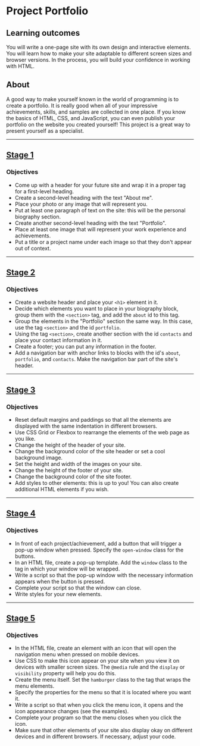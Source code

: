 # Project Portfolio
## Learning outcomes
You will write a one-page site with its own design and interactive elements. You will learn how to make your site adaptable to different screen sizes and browser versions. In the process, you will build your confidence in working with HTML.

## About
A good way to make yourself known in the world of programming is to create a portfolio. It is really good when all of your impressive achievements, skills, and samples are collected in one place. If you know the basics of HTML, CSS, and JavaScript, you can even publish your portfolio on the website you created yourself! This project is a great way to present yourself as a specialist.

---

## [Stage 1 ](https://hyperskill.org/projects/137/stages/730/implement)
### Objectives

* Come up with a header for your future site and wrap it in a proper tag for a first-level heading.
* Create a second-level heading with the text "About me".
* Place your photo or any image that will represent you.
* Put at least one paragraph of text on the site: this will be the personal biography section.
* Create another second-level heading with the text "Portfolio".
* Place at least one image that will represent your work experience and achievements.
* Put a title or a project name under each image so that they don't appear out of context.

---

## [Stage 2](https://hyperskill.org/projects/137/stages/731/implement)
### Objectives

* Create a website header and place your `<h1>` element in it.
* Decide which elements you want to place in your biography block, group them with the `<section>` tag, and add the `about` id to this tag.
* Group the elements in the "Portfolio" section the same way. In this case, use the tag `<section>` and the id `portfolio`.
* Using the tag `<section>`, сreate another section with the id `contacts` and place your contact information in it.
* Create a footer; you can put any information in the footer.
* Add a navigation bar with anchor links to blocks with the id's `about`, `portfolio`, and `contacts`. Make the navigation bar part of the site's header.

---

## [Stage 3](https://hyperskill.org/projects/137/stages/732/implement)
### Objectives

* Reset default margins and paddings so that all the elements are displayed with the same indentation in different browsers.
* Use CSS Grid or Flexbox to rearrange the elements of the web page as you like.
* Change the height of the header of your site.
* Change the background color of the site header or set a cool background image.
* Set the height and width of the images on your site.
* Change the height of the footer of your site.
* Change the background color of the site footer.
* Add styles to other elements: this is up to you! You can also create additional HTML elements if you wish.

---

## [Stage 4](https://hyperskill.org/projects/137/stages/733/implement)
### Objectives

* In front of each project/achievement, add a button that will trigger a pop-up window when pressed. Specify the `open-window` class for the buttons.
* In an HTML file, create a pop-up template. Add the `window` class to the tag in which your window will be wrapped.
* Write a script so that the pop-up window with the necessary information appears when the button is pressed.
* Complete your script so that the window can close.
* Write styles for your new elements.

---

## [Stage 5](https://hyperskill.org/projects/137/stages/734/implement)
### Objectives

* In the HTML file, create an element with an icon that will open the navigation menu when pressed on mobile devices.
* Use CSS to make this icon appear on your site when you view it on devices with smaller screen sizes. The `@media` rule and the `display` or `visibility` property will help you do this.
* Create the menu itself. Set the `hamburger` class to the tag that wraps the menu elements.
* Specify the properties for the menu so that it is located where you want it.
* Write a script so that when you click the menu icon, it opens and the icon appearance changes (see the examples).
* Complete your program so that the menu closes when you click the icon.
* Make sure that other elements of your site also display okay on different devices and in different browsers. If necessary, adjust your code.
